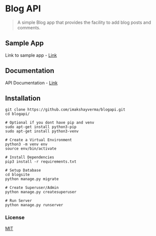 # Blog API
> A simple Blog app that provides the facility to add blog posts and comments. 

## Sample App
Link to sample app - [Link](http://18.218.77.105:8000/blog/)

## Documentation
API Documentation - [Link](https://documenter.getpostman.com/view/7217440/S1ENzerJ)

## Installation
```
git clone https://github.com/imakshayverma/blogapi.git
cd blogapi/

# Optional if you dont have pip and venv
sudo apt-get install python3-pip
sudo apt-get install python3-venv

# Create a Virtual Environment
python3 -m venv env
source env/bin/activate

# Install Dependencies
pip3 install -r requirements.txt

# Setup Database
cd blogsite
python manage.py migrate

# Create Superuser/Admin
python manage.py createsuperuser 

# Run Server
python manage.py runserver
```

### License 
[MIT](https://github.com/imakshayverma/blogapi/blob/master/LICENSE)


